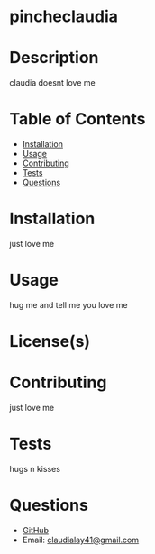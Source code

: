 
# pincheclaudia


# Description
claudia doesnt love me

# Table of Contents
* [Installation](Installation)
* [Usage](Usage)
* [Contributing](Contributing)
* [Tests](Tests)
* [Questions](Questions)

# Installation
just love me

# Usage
hug me and tell me you love me

# License(s)


# Contributing
just love me

# Tests
hugs n kisses

# Questions
* [GitHub](https://github.com/layc41)
* Email: claudialay41@gmail.com
